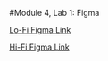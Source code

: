 #Module 4, Lab 1: Figma 

[Lo-Fi Figma Link](https://www.figma.com/file/iMussi1ogMpXBixIIKIYMU/Untitled?type=design&node-id=0%3A1&mode=design&t=Al7RzhYb9Jd8ELqt-1)

[Hi-Fi Figma Link](https://www.figma.com/file/q3pEGZ5lKzyMs8XCVXJaBZ/Untitled?type=design&node-id=0%3A1&mode=design&t=WUucHn1Qb5gTbpU9-1)